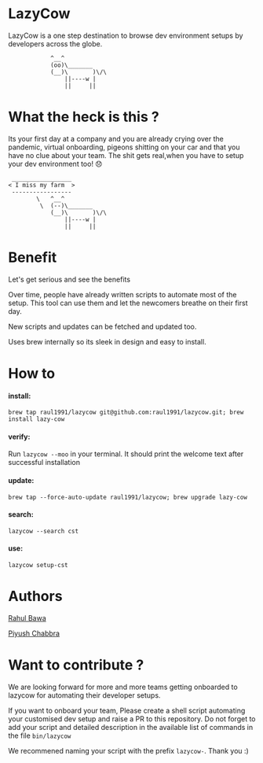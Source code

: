 # LazyCow #

LazyCow is a one step destination to browse dev environment setups by developers across the globe.
```
            ^__^
            (oo)\_______
            (__)\       )\/\
                ||----w |
                ||     ||
```

# What the heck is this ?

Its your first day at a company and you are already crying over the pandemic, virtual onboarding, pigeons shitting on your car and that you have no clue about your team. The shit gets real,when you have to setup your dev environment too! :disappointed:
```
 _________________
< I miss my farm  >
 -----------------
        \   ^__^
         \  (--)\_______
            (__)\       )\/\
                ||----w |
                ||     ||
```

# Benefit
Let's get serious and see the benefits

Over time, people have already written scripts to automate most of the setup. This tool can use them and let the newcomers breathe on their first day.

New scripts and updates can be fetched and updated too.

Uses brew internally so its sleek in design and easy to install.

# How to

#### install:

`brew tap raul1991/lazycow git@github.com:raul1991/lazycow.git; brew install lazy-cow`

#### verify:

Run `lazycow --moo` in your terminal. It should print the welcome text after successful installation

#### update:

`brew tap --force-auto-update raul1991/lazycow; brew upgrade lazy-cow`

#### search:

`lazycow --search cst`

#### use:

`lazycow setup-cst`

# Authors

[Rahul Bawa](https://github.com/raul1991)

[Piyush Chabbra](https://github.com/piyushchhabra)

# Want to contribute ?
We are looking forward for more and more teams getting onboarded to lazycow for automating their developer setups. 

If you want to onboard your team, Please create a shell script automating your customised dev setup and raise a PR to this repository. Do not forget to add your script and detailed description in the available list of commands in the file `bin/lazycow`

We recommened naming your script with the prefix `lazycow-`. Thank you :)
